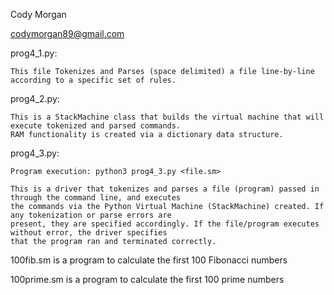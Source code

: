 Cody Morgan

codymorgan89@gmail.com


prog4_1.py:

    This file Tokenizes and Parses (space delimited) a file line-by-line according to a specific set of rules.

prog4_2.py:

    This is a StackMachine class that builds the virtual machine that will execute tokenized and parsed commands.
    RAM functionality is created via a dictionary data structure.

prog4_3.py:

    Program execution: python3 prog4_3.py <file.sm>

    This is a driver that tokenizes and parses a file (program) passed in through the command line, and executes
    the commands via the Python Virtual Machine (StackMachine) created. If any tokenization or parse errors are
    present, they are specified accordingly. If the file/program executes without error, the driver specifies
    that the program ran and terminated correctly.

100fib.sm is a program to calculate the first 100 Fibonacci numbers

100prime.sm is a program to calculate the first 100 prime numbers

